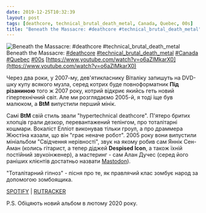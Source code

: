 ```yaml
---
date: 2019-12-25T10:32:39
layout: post
tags: [deathcore, technical_brutal_death_metal, Canada, Quebec, 00s]
title: "Beneath the Massacre: #deathcore #technical_brutal_death_metal"
---
```

![Beneath the Massacre: #deathcore #technical_brutal_death_metal](https://i.ytimg.com/vi/o6aZlMkarX0/hqdefault.jpg)
Beneath the Massacre: [#deathcore](/tags/#deathcore) [#technical_brutal_death_metal](/tags/#technical_brutal_death_metal) [#Canada](/tags/#Canada) [#Quebec](/tags/#Quebec) [#00s](/tags/#00s) [https://www.youtube.com/watch?v=o6aZlMkarX0](https://www.youtube.com/watch?v=o6aZlMkarX0)

Через два роки, у 2007-му, дев&#39;ятикласнику Віталіку запишуть на DVD-шку купу всякого музла, серед котрих буде повноформатник **Під різаниною** того ж 2007 року, котрий відкриє якийсь геть новий гіпертехнічний світ. Але ми розглядаємо 2005-й, я тоді іще був малюком, а **BtM** випустили перший мінік.

Самі **BtM** свій стиль звали &quot;hypertechnical deathcore&quot;. П&#39;ятеро бритих хлопців грали дезкор, перевантажений тепінгом, про тоталітарні кошмари. Вокаліст Елліот виконував тільки гроул, а про драммера Жюстіна казали, що він &quot;грає неначе робот&quot;. 2005 року вони випустили мініальбом &quot;Свідчення нерівності&quot;, звук на якому робив сам Яннік Сен-Аман (колись гітарист, а тепер діджей **Despised Icon**, а також їхній постійний звукоінженер), а мастеринг - сам Алан Дучес (серед його раніших клієнтів достатньо назвати [Mastodon](/2019-12-15-mastodon--artcore-progressive-metal-usa-georgia)).

&quot;Тоталітарний гіпноз&quot; - пісня про те, як правлячий клас зомбує народ за допомогою зомбоящика.

[SPOTIFY](https://open.spotify.com/album/6Sb5YddPQilOWVLGuxP6Lr) \| [RUTRACKER](https://rutracker.org/forum/viewtopic.php?t=5206392) 

P.S. Обіцяють новий альбом в лютому 2020 року.